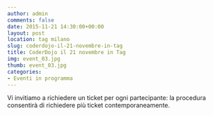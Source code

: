 ```yaml
---
author: admin
comments: false
date: 2015-11-21 14:30:00+00:00
layout: post
location: tag milano
slug: coderdojo-il-21-novembre-in-tag
title: CoderDojo il 21 novembre in Tag
img: event_03.jpg
thumb: event_03.jpg
categories:
- Eventi in programma
---
```


Vi invitiamo a richiedere un ticket per ogni partecipante: la procedura consentirà di richiedere più ticket contemporaneamente.


